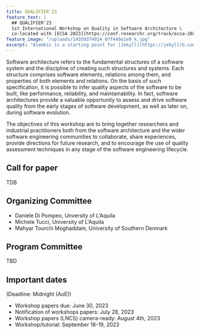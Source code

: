 ```yaml
---
title: QUALIFIER'23
feature_text: |
  ## QUALIFIER'23
  1st International Workshop on Quality in Software Architecture \
  co-located with [ECSA 2023](https://conf.researchr.org/track/ecsa-2023)
feature_image: "/uploads/14359374924_07f449a1e9_k.jpg"
excerpt: "Alembic is a starting point for [Jekyll](https://jekyllrb.com/) projects. Rather than starting from scratch, this boilerplate is designed to get the ball rolling immediately. Install it, configure it, tweak it, push it."
---
```


Software architecture refers to the fundamental structures of a software system and the discipline of creating such structures and systems. Each structure comprises software elements, relations among them, and properties of both elements and relations.
On the basis of such specification, it is possible to infer quality aspects of the software to be built, like performance, reliability, and maintainability.
In fact, software architectures provide a valuable opportunity to assess and drive software quality from the early stages of software development, as well as later on, during software evolution.

The objectives of this workshop are to bring together researchers and industrial practitioners both from the software architecture and the wider software engineering communities to collaborate, share experiences, provide directions for future research, and to encourage the use of quality assessment techniques in any stage of the software engineering lifecycle. 


## Call for paper

TDB


## Organizing Committee

 * Daniele Di Pompeo, Unversity of L'Aquila
 * Michele Tucci, University of L'Aquila
 * Mahyar Tourchi Moghaddam, University of Southern Denmark

## Program Committee

TBD

## Important dates 
(Deadline: Midnight (AoE))

 - Workshop papers due: June 30, 2023
 - Notification of workshops papers: July 28, 2023
 - Workshop papers (LNCS) camera-ready: August 4th, 2023
 - Workshop/tutorial: September 18-19, 2023

